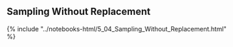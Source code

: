 Sampling Without Replacement
------

{% include "../notebooks-html/5_04_Sampling_Without_Replacement.html" %}
